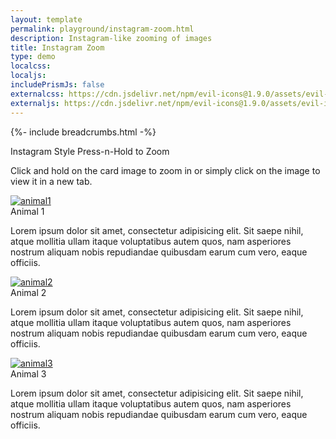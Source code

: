 ```yaml
---
layout: template
permalink: playground/instagram-zoom.html
description: Instagram-like zooming of images
title: Instagram Zoom
type: demo
localcss: 
localjs:
includePrismJs: false
externalcss: https://cdn.jsdelivr.net/npm/evil-icons@1.9.0/assets/evil-icons.min.css, https://cdnjs.cloudflare.com/ajax/libs/animate.css/3.7.2/animate.min.css
externaljs: https://cdn.jsdelivr.net/npm/evil-icons@1.9.0/assets/evil-icons.min.js
---
```


{%- include breadcrumbs.html -%}

<style>
.modal-body {
	padding: 0;
}

.modal-footer {
	padding: .4rem;
}

.modal {
	-webkit-animation-duration: .3s;
			animation-duration: .3s;
	-webkit-animation-delay: 0s;
			animation-delay: 0s;
}
</style>

<div class="container">
	<span class="h3">Instagram Style Press-n-Hold to Zoom</span>
	<p>Click and hold on the card image to zoom in or simply click on the image to view it in a new tab.</p>
	<div class="row mb-3">
		<div class="col-md-4">
			<div class="card">
				<a href="https://lorempixel.com/800/800/animals/1/" target="_blank"><img alt="animal1" class="card-img-top w-100" data-large="https://lorempixel.com/800/800/animals/1/" src="https://lorempixel.com/400/200/animals/1/"></a>
				<div class="card-body">
					<div class="card-title h4">
						Animal 1
					</div>
					<p>Lorem ipsum dolor sit amet, consectetur adipisicing elit. Sit saepe nihil, atque mollitia ullam itaque voluptatibus autem quos, nam asperiores nostrum aliquam nobis repudiandae quibusdam earum cum vero, eaque officiis.</p>
				</div>
			</div>
		</div>
		<div class="col-md-4">
			<div class="card">
				<a href="https://lorempixel.com/800/800/animals/2/" target="_blank"><img alt="animal2" class="card-img-top w-100" data-large="https://lorempixel.com/800/800/animals/2/" src="https://lorempixel.com/400/200/animals/2/"></a>
				<div class="card-body">
					<div class="card-title h4">
						Animal 2
					</div>
					<p>Lorem ipsum dolor sit amet, consectetur adipisicing elit. Sit saepe nihil, atque mollitia ullam itaque voluptatibus autem quos, nam asperiores nostrum aliquam nobis repudiandae quibusdam earum cum vero, eaque officiis.</p>
				</div>
			</div>
		</div>
		<div class="col-md-4">
			<div class="card">
				<a href="https://lorempixel.com/800/800/animals/3/" target="_blank"><img alt="animal3" class="card-img-top w-100" data-large="https://lorempixel.com/800/800/animals/3/" src="https://lorempixel.com/400/200/animals/3/"></a>
				<div class="card-body">
					<div class="card-title h4">
						Animal 3
					</div>
					<p>Lorem ipsum dolor sit amet, consectetur adipisicing elit. Sit saepe nihil, atque mollitia ullam itaque voluptatibus autem quos, nam asperiores nostrum aliquam nobis repudiandae quibusdam earum cum vero, eaque officiis.</p>
				</div>
			</div>
		</div>
	</div>
</div>

<script>
    window.addEventListener( 'DOMContentLoaded', function() {
        ( function( $ ) {

			$( '.card-img-top' ).each( function( i ) {
				// new Image().src = $( this ).data( 'large' );
				var id = '';
				
				if( !this.id ) {
					$( this ).attr( 'id', 'cit_' + i );
				}
						
				var modal = '<div class="modal animated zoomIn" id="modal_'+i+'" role="dialog" tabindex="-1"><div class="modal-dialog modal-lg modal-dialog-centered" role="document"><div class="modal-content"><div class="modal-body"><img src="'+$( this ).data( 'large' )+'" alt="animal'+i+'" class="w-100" /></div><div class="modal-footer bg-gray-d2"><div data-icon="ei-comment"></div><div data-icon="ei-heart"></div><div data-icon="ei-share-google"></div></div></div></div></div>';
				
				$( 'body' ).append( modal );
			} );
			
			var clickStart = ( ( document.ontouchstart !== null ) ? 'mousedown' : 'touchstart' ),
				clickEnd = ( ( document.ontouchstart !== null ) ? 'mouseup' : 'touchend' );

			var dt;
			$( '.card-img-top, .modal' ).on( clickEnd, function( e ) {
				clearTimeout( dt );
				if( 'icon' === e.target.classList[0] ) {
					if( 'icon--ei-comment' === e.target.classList[1] ) { 
						alert( 'comment' );
					} else if( 'icon--ei-heart' === e.target.classList[1] ) { 
						alert( 'like' );
					} else if( 'icon--ei-share-google' === e.target.classList[1] ) { 
						alert( 'share' );
					}
				}
				$( '.modal' ).modal( 'hide' );
				return false;
			} ).on( clickStart, function( e ) {
				e.preventDefault();
				e.stopPropagation(); 
				var t = $( this ),
					id = '#modal_' + t[0].id.split( '_' )[1];
				
				dt = window.setTimeout( function() {
					$( id ).modal( 'show' );
				}, 500 );
				return false;
			} ); 
    
        } )( jQuery );
    } );
</script>

